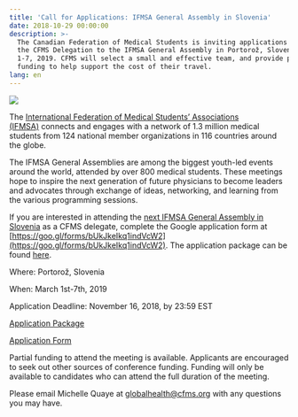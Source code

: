 ```yaml
---
title: 'Call for Applications: IFMSA General Assembly in Slovenia'
date: 2018-10-29 00:00:00
description: >-
  The Canadian Federation of Medical Students is inviting applications to join
  the CFMS Delegation to the IFMSA General Assembly in Portorož, Slovenia March
  1-7, 2019. CFMS will select a small and effective team, and provide partial
  funding to help support the cost of their travel.
lang: en
---
```


![](blob:https://app.cloudcannon.com/942f6b39-bd63-4261-992a-9be1c2a123a5)

The&nbsp;[International Federation of Medical Students’ Associations (IFMSA)](https://ifmsa.org/)&nbsp;connects and engages with a network of 1.3 million medical students from 124 national member organizations in 116 countries around the globe.

The IFMSA General Assemblies are among the biggest youth-led events around the world, attended by over 800 medical students. These meetings hope to inspire the next generation of future physicians to become leaders and advocates through exchange of ideas, networking, and learning from the various programming sessions.

If you are interested in attending the&nbsp;[next IFMSA General Assembly in Slovenia](https://www.mm2019slovenia.com/)&nbsp;as a CFMS delegate, complete the Google application form at [https://goo.gl/forms/bUkJkeIkq1indVcW2](https://goo.gl/forms/bUkJkeIkq1indVcW2). The application package can be found [here](https://docs.google.com/document/d/1nmdEAhcdcZHaXs1yPbY-lokpal2vtWZ43aLfWR680JA/edit?usp=sharing).

Where: Portorož, Slovenia

When: March 1st-7th, 2019

Application Deadline: November 16, 2018, by 23:59 EST

[Application Package](https://docs.google.com/document/d/1nmdEAhcdcZHaXs1yPbY-lokpal2vtWZ43aLfWR680JA/edit?usp=sharing)

[Application Form](https://goo.gl/forms/bUkJkeIkq1indVcW2)

Partial funding to attend the meeting is available. Applicants are encouraged to seek out other sources of conference funding. Funding will only be available to candidates who can attend the full duration of the meeting.

Please email Michelle Quaye at&nbsp;[globalhealth@cfms.org](mailto:globalhealth@cfms.org)&nbsp;with any questions you may have.